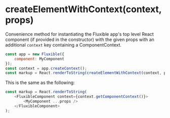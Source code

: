 # createElementWithContext(context, props)

Convenience method for instantiating the Fluxible app's top level React 
component (if provided in the constructor) with the given props with an 
additional `context` key containing a ComponentContext. 

```js
const app = new Fluxible({
    component: MyComponent
});
const context = app.createContext();
const markup = React.renderToString(createElementWithContext(context, props));
```

This is the same as the following:

```js
const markup = React.renderToString(
    <FluxibleComponent context={context.getComponentContext()}>
        <MyComponent ...props />
    </FluxibleComponent>
);
```
